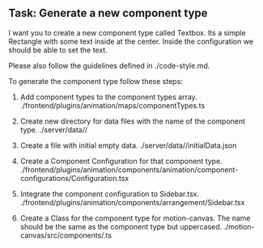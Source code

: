 ## Task: Generate a new component type

I want you to create a new component type called Textbox.
Its a simple Rectangle with some text inside at the center.
Inside the configuration we should be able to set the text.

Please also follow the guidelines defined in ./code-style.md.

To generate the component type follow these steps:

1) Add component types to the component types array.
./frontend/plugins/animation/maps/componentTypes.ts

2) Create new directory for data files with the name of the component type.
./server/data/<componentType>/

3) Create a file with initial empty data.
./server/data/<componentType>/initialData.json

4) Create a Component Configuration for that component type.
./frontend/plugins/animation/components/animation/component-configurations/<componentType>Configuration.tsx

5) Integrate the component configuration to Sidebar.tsx.
./frontend/plugins/animation/components/arrangement/Sidebar.tsx

6) Create a Class for the component type for motion-canvas. The name should be the same as the component type but uppercased.
./motion-canvas/src/components/<componentType>.ts